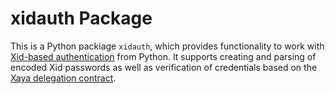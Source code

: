 # xidauth Package

This is a Python packiage `xidauth`, which provides functionality to
work with [Xid-based authentication](../doc/auth.md) from Python.
It supports creating and parsing of encoded Xid passwords as well
as verification of credentials based on the
[Xaya delegation contract](https://github.com/xaya/delegation-contract).
